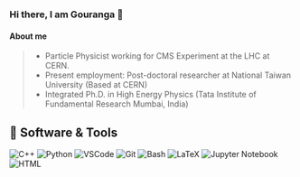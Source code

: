 ### Hi there, I am Gouranga 👋
<!--
**gourangakole/gourangakole** is a ✨ _special_ ✨ repository because its `README.md` (this file) appears on your GitHub profile.

Here are some ideas to get you started:
- 🔭 I’m currently working on ...
- 🌱 I’m currently learning ...
- 👯 I’m looking to collaborate on ...
- 🤔 I’m looking for help with ...
- 💬 Ask me about ...
- 📫 How to reach me: ...
- 😄 Pronouns: ...
- ⚡ Fun fact: ...
-->

#### About me  
> - Particle Physicist working for CMS Experiment at the LHC at CERN. 
> - Present employment: Post-doctoral researcher at National Taiwan University (Based at CERN)
> - Integrated Ph.D. in High Energy Physics (Tata Institute of Fundamental Research Mumbai, India)

## 🔧 Software & Tools

![C++](https://img.shields.io/badge/-C++-00599C?style=flat-square&logo=c%2B%2B)
![Python](https://img.shields.io/badge/-Python-3776AB?style=flat-square&logo=python&logoColor=white)
![VSCode](https://img.shields.io/badge/-VSCode-black?style=flat-square&logo=visual-studio-code)
![Git](https://img.shields.io/badge/-Git-black?style=flat-square&logo=git)
![Bash](https://img.shields.io/badge/-Bash-4EAA25?style=flat-square&logo=gnu-bash&logoColor=white)
![LaTeX](https://img.shields.io/badge/-LaTeX-008080?style=flat-square&logo=latex&logoColor=white)
![Jupyter Notebook](https://img.shields.io/badge/-Jupyter%20Notebook-F37626?style=lat-square&logo=jupyter&logoColor=white)
![HTML](https://img.shields.io/badge/-HTML-E34F26?style=flat-square&logo=html5&logoColor=white)
<!--
![PHP](https://img.shields.io/badge/-PHP-777BB4?style=flat-square&logo=php&logoColor=white)
![Jenkins](https://img.shields.io/badge/-Jenkins-D24939?style=flat-square&logo=jenkins&logoColor=white)
-->

<!--
## 📊 GitHub Stats
![GitHub stats](https://github-readme-stats.vercel.app/api?username=gourangakole&hide=issues,contribs&count_private=true&show_icons=true&theme=radical) 
![Language Stats](https://github-readme-stats.vercel.app/api/top-langs/?username=gourangakole&layout=compact&theme=radical)
-->
<!--
&hide=stars,commits,prs,issues,contribs
play more, ref: https://github.com/anuraghazra/github-readme-stats
[![Top Langs](https://github-readme-stats.vercel.app/api/top-langs/?username=gourangakole&layout=compact&langs_count=8)](https://github.com/anuraghazra/github-readme-stats)

## 📫 Contact
Feel free to contact me through the following channels:
- Email: [gouranga226@gmail.com](mailto:gouranga226@gmail.com)
- LinkedIn: [Gouranga KOLE](www.linkedin.com/in/gouranga-kole-98162326)

**Streaks:**

[![GitHub Streak](https://github-readme-streak-stats-blond-mu.vercel.app?user=gourangakole&theme=dark&border_radius=6&date_format=M%20j%5B%2C%20Y%5D&card_width=516)](https://git.io/streak-stats)
-->
